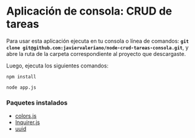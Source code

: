 # Aplicación de consola: CRUD de tareas

Para usar esta aplicación ejecuta en tu consola o línea de comandos: **`git clone git@github.com:javiervaleriano/node-crud-tareas-consola.git`**, y abre la ruta de la carpeta correspondiente al proyecto que descargaste.

Luego, ejecuta los siguientes comandos:

```
npm install

node app.js
```

### Paquetes instalados

- [colors.js](https://www.npmjs.com/package/colors)
- [Inquirer.js](https://www.npmjs.com/package/inquirer)
- [uuid](https://www.npmjs.com/package/uuid)
